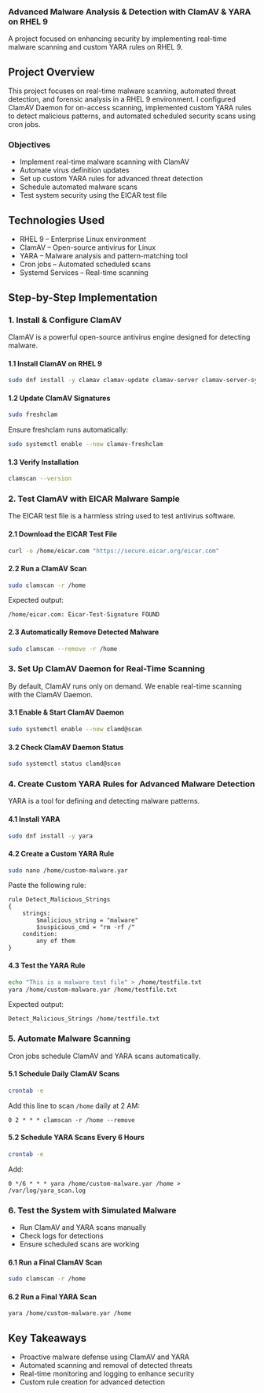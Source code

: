 ### Advanced Malware Analysis & Detection with ClamAV & YARA on RHEL 9  

A project focused on enhancing security by implementing real-time malware scanning and custom YARA rules on RHEL 9.  

## Project Overview  
This project focuses on real-time malware scanning, automated threat detection, and forensic analysis in a RHEL 9 environment. I configured ClamAV Daemon for on-access scanning, implemented custom YARA rules to detect malicious patterns, and automated scheduled security scans using cron jobs.

### Objectives  
- Implement real-time malware scanning with ClamAV  
- Automate virus definition updates  
- Set up custom YARA rules for advanced threat detection  
- Schedule automated malware scans  
- Test system security using the EICAR test file  

## Technologies Used  
- RHEL 9 – Enterprise Linux environment  
- ClamAV – Open-source antivirus for Linux  
- YARA – Malware analysis and pattern-matching tool  
- Cron jobs – Automated scheduled scans  
- Systemd Services – Real-time scanning  

## Step-by-Step Implementation  

### 1. Install & Configure ClamAV  
ClamAV is a powerful open-source antivirus engine designed for detecting malware.  

#### 1.1 Install ClamAV on RHEL 9  
```bash
sudo dnf install -y clamav clamav-update clamav-server clamav-server-systemd
```
#### 1.2 Update ClamAV Signatures  
```bash
sudo freshclam
```
Ensure freshclam runs automatically:  
```bash
sudo systemctl enable --now clamav-freshclam
```
#### 1.3 Verify Installation  
```bash
clamscan --version
```

### 2. Test ClamAV with EICAR Malware Sample  
The EICAR test file is a harmless string used to test antivirus software.  

#### 2.1 Download the EICAR Test File  
```bash
curl -o /home/eicar.com "https://secure.eicar.org/eicar.com"
```
#### 2.2 Run a ClamAV Scan  
```bash
sudo clamscan -r /home
```
Expected output:  
```
/home/eicar.com: Eicar-Test-Signature FOUND
```
#### 2.3 Automatically Remove Detected Malware  
```bash
sudo clamscan --remove -r /home
```

### 3. Set Up ClamAV Daemon for Real-Time Scanning  
By default, ClamAV runs only on demand. We enable real-time scanning with the ClamAV Daemon.  

#### 3.1 Enable & Start ClamAV Daemon  
```bash
sudo systemctl enable --now clamd@scan
```
#### 3.2 Check ClamAV Daemon Status  
```bash
sudo systemctl status clamd@scan
```

### 4. Create Custom YARA Rules for Advanced Malware Detection  
YARA is a tool for defining and detecting malware patterns.  

#### 4.1 Install YARA  
```bash
sudo dnf install -y yara
```
#### 4.2 Create a Custom YARA Rule  
```bash
sudo nano /home/custom-malware.yar
```
Paste the following rule:  
```yara
rule Detect_Malicious_Strings
{
    strings:
        $malicious_string = "malware"
        $suspicious_cmd = "rm -rf /"
    condition:
        any of them
}
```
#### 4.3 Test the YARA Rule  
```bash
echo "This is a malware test file" > /home/testfile.txt
yara /home/custom-malware.yar /home/testfile.txt
```
Expected output:  
```
Detect_Malicious_Strings /home/testfile.txt
```

### 5. Automate Malware Scanning  
Cron jobs schedule ClamAV and YARA scans automatically.  

#### 5.1 Schedule Daily ClamAV Scans  
```bash
crontab -e
```
Add this line to scan `/home` daily at 2 AM:  
```
0 2 * * * clamscan -r /home --remove
```

#### 5.2 Schedule YARA Scans Every 6 Hours  
```bash
crontab -e
```
Add:  
```
0 */6 * * * yara /home/custom-malware.yar /home > /var/log/yara_scan.log
```

### 6. Test the System with Simulated Malware  
- Run ClamAV and YARA scans manually  
- Check logs for detections  
- Ensure scheduled scans are working  

#### 6.1 Run a Final ClamAV Scan  
```bash
sudo clamscan -r /home
```
#### 6.2 Run a Final YARA Scan  
```bash
yara /home/custom-malware.yar /home
```

## Key Takeaways  
- Proactive malware defense using ClamAV and YARA  
- Automated scanning and removal of detected threats  
- Real-time monitoring and logging to enhance security  
- Custom rule creation for advanced detection  
